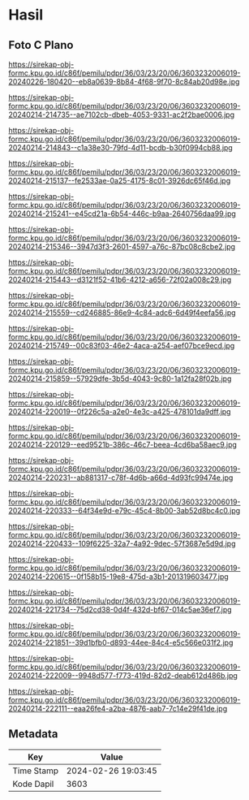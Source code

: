 # Hasil

## Foto C Plano

https://sirekap-obj-formc.kpu.go.id/c86f/pemilu/pdpr/36/03/23/20/06/3603232006019-20240226-180420--eb8a0639-8b84-4f68-9f70-8c84ab20d98e.jpg

https://sirekap-obj-formc.kpu.go.id/c86f/pemilu/pdpr/36/03/23/20/06/3603232006019-20240214-214735--ae7102cb-dbeb-4053-9331-ac2f2bae0006.jpg

https://sirekap-obj-formc.kpu.go.id/c86f/pemilu/pdpr/36/03/23/20/06/3603232006019-20240214-214843--c1a38e30-79fd-4d11-bcdb-b30f0994cb88.jpg

https://sirekap-obj-formc.kpu.go.id/c86f/pemilu/pdpr/36/03/23/20/06/3603232006019-20240214-215137--fe2533ae-0a25-4175-8c01-3926dc65f46d.jpg

https://sirekap-obj-formc.kpu.go.id/c86f/pemilu/pdpr/36/03/23/20/06/3603232006019-20240214-215241--e45cd21a-6b54-446c-b9aa-2640756daa99.jpg

https://sirekap-obj-formc.kpu.go.id/c86f/pemilu/pdpr/36/03/23/20/06/3603232006019-20240214-215346--3947d3f3-2601-4597-a76c-87bc08c8cbe2.jpg

https://sirekap-obj-formc.kpu.go.id/c86f/pemilu/pdpr/36/03/23/20/06/3603232006019-20240214-215443--d3121f52-41b6-4212-a656-72f02a008c29.jpg

https://sirekap-obj-formc.kpu.go.id/c86f/pemilu/pdpr/36/03/23/20/06/3603232006019-20240214-215559--cd246885-86e9-4c84-adc6-6d49f4eefa56.jpg

https://sirekap-obj-formc.kpu.go.id/c86f/pemilu/pdpr/36/03/23/20/06/3603232006019-20240214-215749--00c83f03-46e2-4aca-a254-aef07bce9ecd.jpg

https://sirekap-obj-formc.kpu.go.id/c86f/pemilu/pdpr/36/03/23/20/06/3603232006019-20240214-215859--57929dfe-3b5d-4043-9c80-1a12fa28f02b.jpg

https://sirekap-obj-formc.kpu.go.id/c86f/pemilu/pdpr/36/03/23/20/06/3603232006019-20240214-220019--0f226c5a-a2e0-4e3c-a425-478101da9dff.jpg

https://sirekap-obj-formc.kpu.go.id/c86f/pemilu/pdpr/36/03/23/20/06/3603232006019-20240214-220129--eed9521b-386c-46c7-beea-4cd6ba58aec9.jpg

https://sirekap-obj-formc.kpu.go.id/c86f/pemilu/pdpr/36/03/23/20/06/3603232006019-20240214-220231--ab881317-c78f-4d6b-a66d-4d93fc99474e.jpg

https://sirekap-obj-formc.kpu.go.id/c86f/pemilu/pdpr/36/03/23/20/06/3603232006019-20240214-220333--64f34e9d-e79c-45c4-8b00-3ab52d8bc4c0.jpg

https://sirekap-obj-formc.kpu.go.id/c86f/pemilu/pdpr/36/03/23/20/06/3603232006019-20240214-220433--109f6225-32a7-4a92-9dec-57f3687e5d9d.jpg

https://sirekap-obj-formc.kpu.go.id/c86f/pemilu/pdpr/36/03/23/20/06/3603232006019-20240214-220615--0f158b15-19e8-475d-a3b1-201319603477.jpg

https://sirekap-obj-formc.kpu.go.id/c86f/pemilu/pdpr/36/03/23/20/06/3603232006019-20240214-221734--75d2cd38-0d4f-432d-bf67-014c5ae36ef7.jpg

https://sirekap-obj-formc.kpu.go.id/c86f/pemilu/pdpr/36/03/23/20/06/3603232006019-20240214-221851--39d1bfb0-d893-44ee-84c4-e5c566e031f2.jpg

https://sirekap-obj-formc.kpu.go.id/c86f/pemilu/pdpr/36/03/23/20/06/3603232006019-20240214-222009--9948d577-f773-419d-82d2-deab612d486b.jpg

https://sirekap-obj-formc.kpu.go.id/c86f/pemilu/pdpr/36/03/23/20/06/3603232006019-20240214-222111--eaa26fe4-a2ba-4876-aab7-7c14e29f41de.jpg


## Metadata

| Key        | Value               |
| ---------- | ------------------- |
| Time Stamp | 2024-02-26 19:03:45 |
| Kode Dapil | 3603                |



